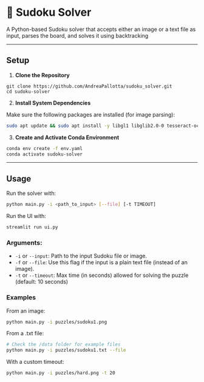 # 🧩 Sudoku Solver

A Python-based Sudoku solver that accepts either an image or a text file as input, parses the board, and solves it using backtracking

---

## Setup

1. **Clone the Repository**

```
git clone https://github.com/AndreaPallotta/sudoku_solver.git  
cd sudoku-solver
```

2. **Install System Dependencies**

Make sure the following packages are installed (for image parsing):

```bash
sudo apt update && sudo apt install -y libgl1 libglib2.0-0 tesseract-ocr
```

3. **Create and Activate Conda Environment**

```bash
conda env create -f env.yaml  
conda activate sudoku-solver
```

---

## Usage

Run the solver with:

```bash
python main.py -i <path_to_input> [--file] [-t TIMEOUT]
```

Run the UI with:
```bash
streamlit run ui.py
```

### Arguments:

- `-i` or `--input`: Path to the input Sudoku file or image.
- `-f` or `--file`: Use this flag if the input is a plain text file (instead of an image).
- `-t` or `--timeout`: Max time (in seconds) allowed for solving the puzzle (default: 10 seconds)

### Examples

From an image:

```bash
python main.py -i puzzles/sudoku1.png
```

From a .txt file:

```bash
# Check the /data folder for example files
python main.py -i puzzles/sudoku1.txt --file
```

With a custom timeout:

```bash
python main.py -i puzzles/hard.png -t 20
```
